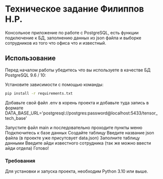 # Техническое задание Филиппов Н.Р.
Консольное приложение по работе с PostgreSQL, есть функции подключение к БД, заполнению данных из json файла и выборке сотрудников из того что офиса что и известный.



## Использование
Перед началом работы убедитесь что вы используете в качестве БД PostgreSQL 9.6 / 10:

Установите зависимости с помощью команды:
```sh
pip install -r requirements.txt
```
Добавьте свой файл .env в корень проекта и добавьте туда запись в формате
DATA_BASE_URL='postgresql://postgres:password@localhost:5433/tensor_tech_base'

Запустите файл main и последовательно проходите пункты меню
Подключитесь к базе данных
Создайте таблицу 
Введите название json файла (в проекте уже присутсвует data.json) 
Заполните таблицу данными
Введите айди известного сотрудника (так же можно ввести айди отдела)
Готово!






### Требования
Для установки и запуска проекта, необходим Python 3.10 или выше.


